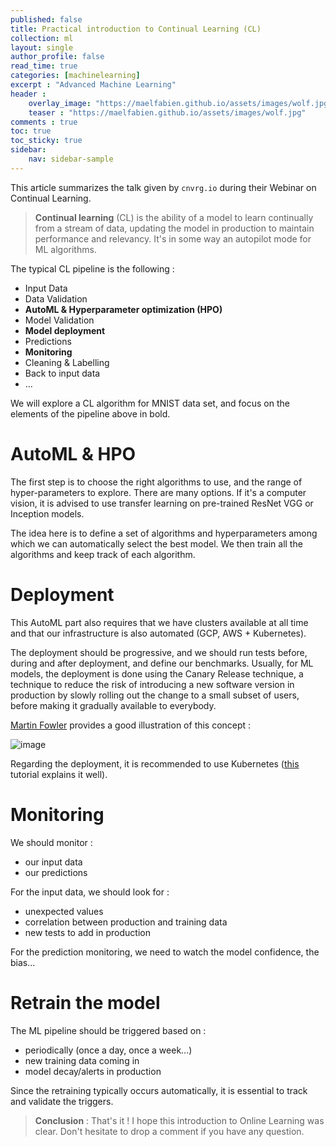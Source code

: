 ```yaml
---
published: false
title: Practical introduction to Continual Learning (CL)
collection: ml
layout: single
author_profile: false
read_time: true
categories: [machinelearning]
excerpt : "Advanced Machine Learning"
header :
    overlay_image: "https://maelfabien.github.io/assets/images/wolf.jpg"
    teaser : "https://maelfabien.github.io/assets/images/wolf.jpg"
comments : true
toc: true
toc_sticky: true
sidebar:
    nav: sidebar-sample
---
```


<script type="text/javascript" async
    src="https://cdn.mathjax.org/mathjax/latest/MathJax.js?config=TeX-MML-AM_CHTML">
</script>

This article summarizes the talk given by `cnvrg.io` during their Webinar on Continual Learning.

> **Continual learning** (CL) is the ability of a model to learn continually from a stream of data, updating the model in production to maintain performance and relevancy. It's in some way an autopilot mode for ML algorithms.

The typical CL pipeline is the following :
- Input Data
- Data Validation
- **AutoML & Hyperparameter optimization (HPO)**
- Model Validation
- **Model deployment**
- Predictions 
- **Monitoring**
- Cleaning & Labelling
- Back to input data 
- ...

We will explore a CL algorithm for MNIST data set, and focus on the elements of the pipeline above in bold.

# AutoML & HPO

The first step is to choose the right algorithms to use, and the range of hyper-parameters to explore. There are many options. If it's a computer vision, it is advised to use transfer learning on pre-trained ResNet VGG or Inception models. 

The idea here is to define a set of algorithms and hyperparameters among which we can automatically select the best model. We then train all the algorithms and keep track of each algorithm.

# Deployment

This AutoML part also requires that we have clusters available at all time and that our infrastructure is also automated (GCP, AWS + Kubernetes).

The deployment should be progressive, and we should run tests before, during and after deployment, and define our benchmarks. Usually, for ML models, the deployment is done using the Canary Release technique, a technique to reduce the risk of introducing a new software version in production by slowly rolling out the change to a small subset of users, before making it gradually available to everybody.

[Martin Fowler](https://martinfowler.com/bliki/CanaryRelease.html) provides a good illustration of this concept :

![image](https://maelfabien.github.io/assets/images/canary.png)

Regarding the deployment, it is recommended to use Kubernetes ([this](https://cnvrg.io/deploy-models-with-kubernetes/) tutorial explains it well).

# Monitoring

We should monitor :
- our input data
- our predictions

For the input data, we should look for :
- unexpected values
- correlation between production and training data
- new tests to add in production

For the prediction monitoring, we need to watch the model confidence, the bias...

# Retrain the model

The ML pipeline should be triggered based on :
- periodically (once a day, once a week...)
- new training data coming in
- model decay/alerts in production

Since the retraining typically occurs automatically, it is essential to track and validate the triggers.


> **Conclusion** : That's it ! I hope this introduction to Online Learning was clear. Don't hesitate to drop a comment if you have any question.